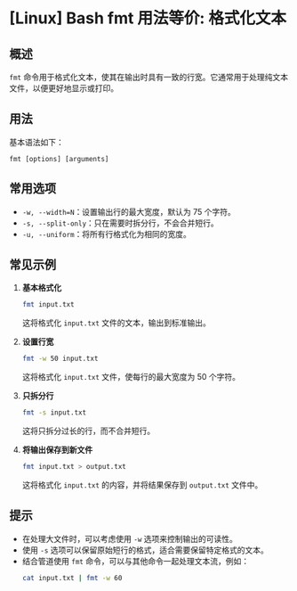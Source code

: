 # [Linux] Bash fmt 用法等价: 格式化文本

## 概述
`fmt` 命令用于格式化文本，使其在输出时具有一致的行宽。它通常用于处理纯文本文件，以便更好地显示或打印。

## 用法
基本语法如下：
```
fmt [options] [arguments]
```

## 常用选项
- `-w, --width=N`：设置输出行的最大宽度，默认为 75 个字符。
- `-s, --split-only`：只在需要时拆分行，不会合并短行。
- `-u, --uniform`：将所有行格式化为相同的宽度。

## 常见示例
1. **基本格式化**
   ```bash
   fmt input.txt
   ```
   这将格式化 `input.txt` 文件的文本，输出到标准输出。

2. **设置行宽**
   ```bash
   fmt -w 50 input.txt
   ```
   这将格式化 `input.txt` 文件，使每行的最大宽度为 50 个字符。

3. **只拆分行**
   ```bash
   fmt -s input.txt
   ```
   这将只拆分过长的行，而不合并短行。

4. **将输出保存到新文件**
   ```bash
   fmt input.txt > output.txt
   ```
   这将格式化 `input.txt` 的内容，并将结果保存到 `output.txt` 文件中。

## 提示
- 在处理大文件时，可以考虑使用 `-w` 选项来控制输出的可读性。
- 使用 `-s` 选项可以保留原始短行的格式，适合需要保留特定格式的文本。
- 结合管道使用 `fmt` 命令，可以与其他命令一起处理文本流，例如：
  ```bash
  cat input.txt | fmt -w 60
  ```
